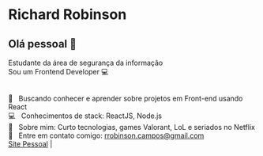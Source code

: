 
# Richard Robinson

## Olá pessoal 👋
Estudante da área de segurança da informação <br />
Sou um Frontend Developer :computer:

 <br/> :purple_heart: &nbsp; Buscando conhecer e aprender sobre projetos em Front-end usando React
 <br/> :computer: &nbsp; Conhecimentos de stack: ReactJS, Node.js
 <br/> 💬  &nbsp; Sobre mim: Curto tecnologias, games Valorant, LoL e seriados no Netflix
 <br/> :email: &nbsp; Entre em contato comigo: rrobinson.campos@gmail.com
 <br/> [Site Pessoal](https://rrobinsoncampos.netlify.app/)
| 
